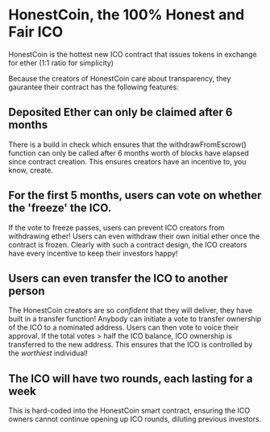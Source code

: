 # HonestCoin, the 100% Honest and Fair ICO
HonestCoin is the hottest new ICO contract that issues tokens in exchange for ether (1:1 ratio for simplicity)

Because the creators of HonestCoin care about transparency, they gaurantee their contract has the following features:

## Deposited Ether can only be claimed after 6 months
There is a build in check which ensures that the withdrawFromEscrow() function can only be called after 6 months worth of blocks have elapsed since contract creation. This ensures creators have an incentive to, you know, create.
## For the first 5 months, users can vote on whether the 'freeze' the ICO.
If the vote to freeze passes, users can prevent ICO creators from withdrawing ether! Users can even withdraw their own initial ether once the contract is frozen. Clearly with such a contract design, the ICO creators have every incentive to keep their investors happy!
## Users can even transfer the ICO to another person
The HonestCoin creators are so *confident* that they will deliver, they have built in a transfer function! Anybody can initiate a vote to transfer ownership of the ICO to a nominated address. Users can then vote to voice their approval. If the total votes > half the ICO balance, ICO ownership is transferred to the new address. This ensures that the ICO is controlled by the *worthiest* individual!
## The ICO will have two rounds, each lasting for a week
This is hard-coded into the HonestCoin smart contract, ensuring the ICO owners cannot continue opening up ICO rounds, diluting previous investors.
